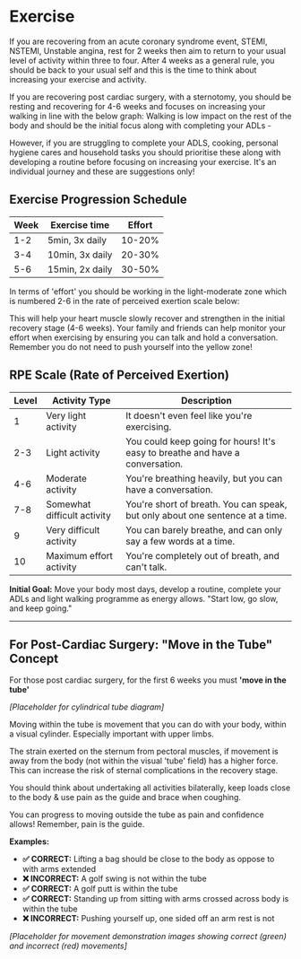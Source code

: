 # Exercise

If you are recovering from an acute coronary syndrome event, STEMI, NSTEMI, Unstable angina, rest for 2 weeks then aim to return to your usual level of activity within three to four. After 4 weeks as a general rule, you should be back to your usual self and this is the time to think about increasing your exercise and activity.

If you are recovering post cardiac surgery, with a sternotomy, you should be resting and recovering for 4-6 weeks and focuses on increasing your walking in line with the below graph: Walking is low impact on the rest of the body and should be the initial focus along with completing your ADLs -

However, if you are struggling to complete your ADLS, cooking, personal hygiene cares and household tasks you should prioritise these along with developing a routine before focusing on increasing your exercise. It's an individual journey and these are suggestions only!

## Exercise Progression Schedule

| Week | Exercise time | Effort |
|------|---------------|--------|
| 1-2  | 5min, 3x daily | 10-20% |
| 3-4  | 10min, 3x daily | 20-30% |
| 5-6  | 15min, 2x daily | 30-50% |

In terms of 'effort' you should be working in the light-moderate zone which is numbered 2-6 in the rate of perceived exertion scale below:

This will help your heart muscle slowly recover and strengthen in the initial recovery stage (4-6 weeks). Your family and friends can help monitor your effort when exercising by ensuring you can talk and hold a conversation. Remember you do not need to push yourself into the yellow zone!

## RPE Scale (Rate of Perceived Exertion)

| Level | Activity Type | Description |
|-------|---------------|-------------|
| 1 | Very light activity | It doesn't even feel like you're exercising. |
| 2-3 | Light activity | You could keep going for hours! It's easy to breathe and have a conversation. |
| 4-6 | Moderate activity | You're breathing heavily, but you can have a conversation. |
| 7-8 | Somewhat difficult activity | You're short of breath. You can speak, but only about one sentence at a time. |
| 9 | Very difficult activity | You can barely breathe, and can only say a few words at a time. |
| 10 | Maximum effort activity | You're completely out of breath, and can't talk. |

**Initial Goal:** Move your body most days, develop a routine, complete your ADLs and light walking programme as energy allows. "Start low, go slow, and keep going."

---

## For Post-Cardiac Surgery: "Move in the Tube" Concept

For those post cardiac surgery, for the first 6 weeks you must **'move in the tube'**

*[Placeholder for cylindrical tube diagram]*

Moving within the tube is movement that you can do with your body, within a visual cylinder. Especially important with upper limbs.

The strain exerted on the sternum from pectoral muscles, if movement is away from the body (not within the visual 'tube' field) has a higher force. This can increase the risk of sternal complications in the recovery stage.

You should think about undertaking all activities bilaterally, keep loads close to the body & use pain as the guide and brace when coughing.

You can progress to moving outside the tube as pain and confidence allows! Remember, pain is the guide.

**Examples:**
- **✅ CORRECT:** Lifting a bag should be close to the body as oppose to with arms extended
- **❌ INCORRECT:** A golf swing is not within the tube
- **✅ CORRECT:** A golf putt is within the tube  
- **✅ CORRECT:** Standing up from sitting with arms crossed across body is within the tube
- **❌ INCORRECT:** Pushing yourself up, one sided off an arm rest is not

*[Placeholder for movement demonstration images showing correct (green) and incorrect (red) movements]*